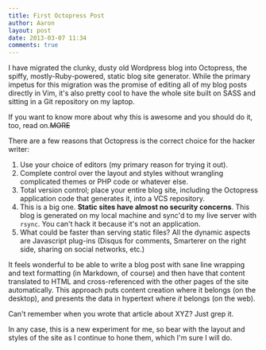 ```yaml
---
title: First Octopress Post
author: Aaron
layout: post
date: 2013-03-07 11:34
comments: true
---
```


I have migrated the clunky, dusty old Wordpress blog into Octopress, the 
spiffy, mostly-Ruby-powered, static blog site generator. While the primary 
impetus for this migration was the promise of editing all of my blog posts 
directly in Vim, it's also pretty cool to have the whole site built on SASS 
and sitting in a Git repository on my laptop.

If you want to know more about why this is awesome and you should do it, too, 
read on.~~MORE~~

There are a few reasons that Octopress is the correct choice for the hacker 
writer:

1. Use your choice of editors (my primary reason for trying it out).
2. Complete control over the layout and styles without wrangling complicated 
   themes or PHP code or whatever else.
3. Total version control; place your entire blog site, including the Octopress 
   application code that generates it, into a VCS repository.
4. This is a big one. **Static sites have almost no security concerns**. This 
   blog is generated on my local machine and sync'd to my live server with 
   `rsync`. You can't hack it because it's not an application.
5. What could be faster than serving static files? All the dynamic aspects are 
   Javascript plug-ins (Disqus for comments, Smarterer on the right side, 
   sharing on social networks, etc.)

It feels wonderful to be able to write a blog post with sane line wrapping and 
text formatting (in Markdown, of course) and then have that content translated 
to HTML and cross-referenced with the other pages of the site automatically. 
This approach puts content creation where it belongs (on the desktop), and 
presents the data in hypertext where *it* belongs (on the web).

Can't remember when you wrote that article about XYZ? Just grep it.

In any case, this is a new experiment for me, so bear with the layout and 
styles of the site as I continue to hone them, which I'm sure I will do.

